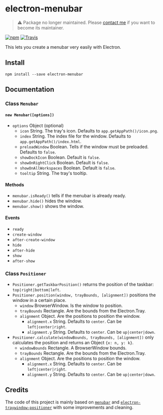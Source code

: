# electron-menubar

> ⚠️ Package no longer maintained. Please [contact me](https://hacdias.com/contact) if you want to become its maintainer.

[![npm](https://img.shields.io/npm/v/electron-menubar.svg?style=flat-square)](https://www.npmjs.com/package/electron-menubar)
[![Travis](https://img.shields.io/travis/hacdias/electron-menubar.svg?style=flat-square)](https://travis-ci.org/hacdias/electron-menubar)

This lets you create a menubar very easily with Electron.

## Install

```
npm install --save electron-menubar
```

## Documentation

### Class `Menubar`

#### `new Menubar([options])`

- `options` Object (optional)
    - `icon` String. The tray's icon. Defaults to `app.getAppPath()/icon.png`.
    - `index` String. The index file for the window. Defaults to `app.getAppPath()/index.html`.
    - `preloadWindow` Boolean. Tells if the window must be preloaded. Defaults to `false`.
    - `showDockIcon` Boolean. Default is `false`.
    - `showOnRightClick` Boolean. Default is `false`.
    - `showOnAllWorkspaces` Boolean. Default is `false`.
    - `tooltip` String. The tray's tooltip.
    
#### Methods

- `menubar.isReady()` tells if the menubar is already ready.
- `menubar.hide()` hides the window.
- `menubar.show()` shows the window.

#### Events

- `ready`
- `create-window`
- `after-create-window`
- `hide`
- `after-hide`
- `show`
- `after-show`

### Class `Positioner`

- `Positioner.getTaskbarPosition()` returns the position of the taskbar: `top|right|bottom|left`.
- `Positioner.position(window, trayBounds, [alignment])` positions the window in a certain place.
    - `window` BrowserWindow. Is the window to position.
    - `trayBounds` Rectangle. Are the bounds from the Electron.Tray.
    - `alignment` Object. Are the positions to position the window.
        - `alignment.x` String. Defaults to `center`. Can be `left|center|right`.
        - `alignment.y` String. Defaults to `center`. Can be `up|center|down`.
- `Positioner.calculate(windowBounds, trayBounds, [alignment])` only calculates the position and returns an Object `{x: n, y: k}`.
    - `windowBounds` Rectangle. A BrowserWindow bounds.
    - `trayBounds` Rectangle. Are the bounds from the Electron.Tray.
    - `alignment` Object. Are the positions to position the window.
        - `alignment.x` String. Defaults to `center`. Can be `left|center|right`.
        - `alignment.y` String. Defaults to `center`. Can be `up|center|down`.

## Credits

The code of this project is mainly based on [`menubar`](https://github.com/maxogden/menubar) and [`electron-traywindow-positioner`](https://github.com/pixtron/electron-traywindow-positioner) with some improvements and cleaning.
